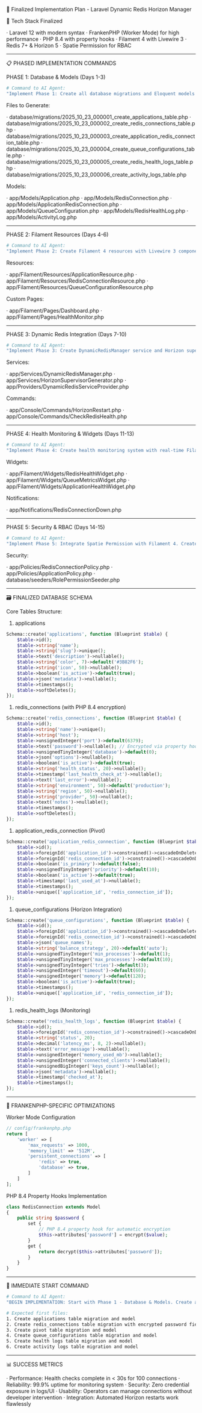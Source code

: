 🚀 Finalized Implementation Plan - Laravel Dynamic Redis Horizon Manager

🎯 Tech Stack Finalized

· Laravel 12 with modern syntax
· FrankenPHP (Worker Mode) for high performance
· PHP 8.4 with property hooks
· Filament 4 with Livewire 3
· Redis 7+ & Horizon 5
· Spatie Permission for RBAC

---

📋 PHASED IMPLEMENTATION COMMANDS

PHASE 1: Database & Models (Days 1-3)

```bash
# Command to AI Agent:
"Implement Phase 1: Create all database migrations and Eloquent models according to the finalized schema. Use PHP 8.4 property hooks where appropriate and include proper type hints, relationships, and encrypted casts."

```

Files to Generate:

· database/migrations/2025_10_23_000001_create_applications_table.php
· database/migrations/2025_10_23_000002_create_redis_connections_table.php
· database/migrations/2025_10_23_000003_create_application_redis_connection_table.php
· database/migrations/2025_10_23_000004_create_queue_configurations_table.php
· database/migrations/2025_10_23_000005_create_redis_health_logs_table.php
· database/migrations/2025_10_23_000006_create_activity_logs_table.php

Models:

· app/Models/Application.php
· app/Models/RedisConnection.php
· app/Models/ApplicationRedisConnection.php
· app/Models/QueueConfiguration.php
· app/Models/RedisHealthLog.php
· app/Models/ActivityLog.php

---

PHASE 2: Filament Resources (Days 4-6)

```bash
# Command to AI Agent:
"Implement Phase 2: Create Filament 4 resources with Livewire 3 components. Include forms with real-time validation, tables with filters, and custom actions for connection testing and health monitoring."

```

Resources:

· app/Filament/Resources/ApplicationResource.php
· app/Filament/Resources/RedisConnectionResource.php
· app/Filament/Resources/QueueConfigurationResource.php

Custom Pages:

· app/Filament/Pages/Dashboard.php
· app/Filament/Pages/HealthMonitor.php

---

PHASE 3: Dynamic Redis Integration (Days 7-10)

```bash
# Command to AI Agent:
"Implement Phase 3: Create DynamicRedisManager service and Horizon supervisor generator. Implement runtime Redis connection registration and automated Horizon configuration with FrankenPHP worker mode optimizations."

```

Services:

· app/Services/DynamicRedisManager.php
· app/Services/HorizonSupervisorGenerator.php
· app/Providers/DynamicRedisServiceProvider.php

Commands:

· app/Console/Commands/HorizonRestart.php
· app/Console/Commands/CheckRedisHealth.php

---

PHASE 4: Health Monitoring & Widgets (Days 11-13)

```bash
# Command to AI Agent:
"Implement Phase 4: Create health monitoring system with real-time Filament widgets. Include dashboard widgets, health check commands, and notification system using PHP 8.4 features."

```

Widgets:

· app/Filament/Widgets/RedisHealthWidget.php
· app/Filament/Widgets/QueueMetricsWidget.php
· app/Filament/Widgets/ApplicationHealthWidget.php

Notifications:

· app/Notifications/RedisConnectionDown.php

---

PHASE 5: Security & RBAC (Days 14-15)

```bash
# Command to AI Agent:
"Implement Phase 5: Integrate Spatie Permission with Filament 4. Create policies, role seeding, and audit logging with proper encryption for credentials."

```

Security:

· app/Policies/RedisConnectionPolicy.php
· app/Policies/ApplicationPolicy.php
· database/seeders/RolePermissionSeeder.php

---

🗃️ FINALIZED DATABASE SCHEMA

Core Tables Structure:

1. applications

```php
Schema::create('applications', function (Blueprint $table) {
    $table->id();
    $table->string('name');
    $table->string('slug')->unique();
    $table->text('description')->nullable();
    $table->string('color', 7)->default('#3B82F6');
    $table->string('icon', 50)->nullable();
    $table->boolean('is_active')->default(true);
    $table->json('metadata')->nullable();
    $table->timestamps();
    $table->softDeletes();
});

```

1. redis_connections (with PHP 8.4 encryption)

```php
Schema::create('redis_connections', function (Blueprint $table) {
    $table->id();
    $table->string('name')->unique();
    $table->string('host');
    $table->unsignedInteger('port')->default(6379);
    $table->text('password')->nullable(); // Encrypted via property hook
    $table->unsignedTinyInteger('database')->default(0);
    $table->json('options')->nullable();
    $table->boolean('is_active')->default(true);
    $table->string('health_status', 20)->nullable();
    $table->timestamp('last_health_check_at')->nullable();
    $table->text('last_error')->nullable();
    $table->string('environment', 50)->default('production');
    $table->string('region', 50)->nullable();
    $table->string('provider', 50)->nullable();
    $table->text('notes')->nullable();
    $table->timestamps();
    $table->softDeletes();
});

```

1. application_redis_connection (Pivot)

```php
Schema::create('application_redis_connection', function (Blueprint $table) {
    $table->id();
    $table->foreignId('application_id')->constrained()->cascadeOnDelete();
    $table->foreignId('redis_connection_id')->constrained()->cascadeOnDelete();
    $table->boolean('is_primary')->default(false);
    $table->unsignedTinyInteger('priority')->default(10);
    $table->boolean('is_active')->default(true);
    $table->timestamp('last_used_at')->nullable();
    $table->timestamps();
    $table->unique(['application_id', 'redis_connection_id']);
});

```

1. queue_configurations (Horizon Integration)

```php
Schema::create('queue_configurations', function (Blueprint $table) {
    $table->id();
    $table->foreignId('application_id')->constrained()->cascadeOnDelete();
    $table->foreignId('redis_connection_id')->constrained()->cascadeOnDelete();
    $table->json('queue_names');
    $table->string('balance_strategy', 20)->default('auto');
    $table->unsignedTinyInteger('min_processes')->default(1);
    $table->unsignedTinyInteger('max_processes')->default(10);
    $table->unsignedTinyInteger('tries')->default(3);
    $table->unsignedInteger('timeout')->default(60);
    $table->unsignedInteger('memory')->default(128);
    $table->boolean('is_active')->default(true);
    $table->timestamps();
    $table->unique(['application_id', 'redis_connection_id']);
});

```

1. redis_health_logs (Monitoring)

```php
Schema::create('redis_health_logs', function (Blueprint $table) {
    $table->id();
    $table->foreignId('redis_connection_id')->constrained()->cascadeOnDelete();
    $table->string('status', 20);
    $table->decimal('latency_ms', 8, 2)->nullable();
    $table->text('error_message')->nullable();
    $table->unsignedInteger('memory_used_mb')->nullable();
    $table->unsignedInteger('connected_clients')->nullable();
    $table->unsignedBigInteger('keys_count')->nullable();
    $table->json('metadata')->nullable();
    $table->timestamp('checked_at');
    $table->timestamps();
});

```

---

🔧 FRANKENPHP-SPECIFIC OPTIMIZATIONS

Worker Mode Configuration

```php
// config/frankenphp.php
return [
    'worker' => [
        'max_requests' => 1000,
        'memory_limit' => '512M',
        'persistent_connections' => [
            'redis' => true,
            'database' => true,
        ]
    ]
];

```

PHP 8.4 Property Hooks Implementation

```php
class RedisConnection extends Model
{
    public string $password {
        set {
            // PHP 8.4 property hook for automatic encryption
            $this->attributes['password'] = encrypt($value);
        }
        get {
            return decrypt($this->attributes['password']);
        }
    }
}

```

---

🎯 IMMEDIATE START COMMAND

```bash
# Command to AI Agent:
"BEGIN IMPLEMENTATION: Start with Phase 1 - Database & Models. Create all migrations and models using the finalized schema above. Use PHP 8.4 property hooks for encrypted fields and include proper type hints, relationships, and FrankenPHP-optimized connection handling."

# Expected first files:
1. Create applications table migration and model
2. Create redis_connections table migration with encrypted password field using PHP 8.4 property hooks
3. Create pivot table migration and model
4. Create queue_configurations table migration and model
5. Create health logs table migration and model
6. Create activity logs table migration and model

```

---

📊 SUCCESS METRICS

· Performance: Health checks complete in < 30s for 100 connections
· Reliability: 99.9% uptime for monitoring system
· Security: Zero credential exposure in logs/UI
· Usability: Operators can manage connections without developer intervention
· Integration: Automated Horizon restarts work flawlessly
